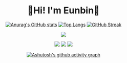 <div align="center">
<h1>🙌Hi! I'm Eunbin🐰</h1>

[![Anurag's GitHub stats](https://github-readme-stats.vercel.app/api?username=eunbinnie)](https://github.com/eunbinnie/github-readme-stats)
[![Top Langs](https://github-readme-stats.vercel.app/api/top-langs/?username=eunbinnie)](https://github.com/eunbinnie/github-readme-stats)
[![GitHub Streak](https://streak-stats.demolab.com?user=eunbinnie&date_format=M%20j%5B%2C%20Y%5D)](https://git.io/streak-stats)
  
<a href="https://hits.seeyoufarm.com"><img src="https://hits.seeyoufarm.com/api/count/incr/badge.svg?url=https%3A%2F%2Fgithub.com%2Feunbinnie&count_bg=%23000000&title_bg=%23000000&icon=github.svg&icon_color=%23E7E7E7&title=GitHub&edge_flat=false"/></a>
  
<img src="https://img.shields.io/badge/HTML5-E34F26?style=flat-squarestyle=for-the-badge&logo=HTML5&logoColor=white">
<img src="https://img.shields.io/badge/CSS3-1572B6?style=flat-squarestyle=for-the-badge&logo=CSS3&logoColor=white">
<img src="https://img.shields.io/badge/JavaScript-F7DF1E?style=flat-squarestyle=for-the-badge&logo=JavaScript&logoColor=white"><br>
  

[![Ashutosh's github activity graph](https://github-readme-activity-graph.cyclic.app/graph?username=eunbinnie&theme=dracula)](https://github.com/ashutosh00710/github-readme-activity-graph)

</div>
